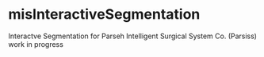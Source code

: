 # misInteractiveSegmentation
Interactve Segmentation for Parseh Intelligent Surgical System Co. (Parsiss)
work in progress
